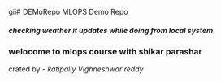 gii# DEMoRepo
MLOPS Demo Repo
<h5> checking weather it updates while doing from local system </h5>
<h3> welocome to mlops course with shikar parashar </h3>
crated by - <i>katipally Vighneshwar reddy</i> 
